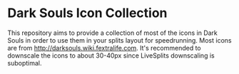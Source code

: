 # Dark Souls Icon Collection

This repository aims to provide a collection of most of the icons in Dark Souls in order to use them in your splits layout for speedrunning. Most icons are from http://darksouls.wiki.fextralife.com. It's recommended to downscale the icons to about 30-40px since LiveSplits downscaling is suboptimal.
